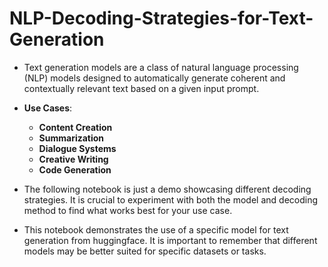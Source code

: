 # NLP-Decoding-Strategies-for-Text-Generation
* Text generation models are a class of natural language processing (NLP) models designed to automatically generate coherent and contextually relevant text based on a given input prompt. 

* **Use Cases**:
    * **Content Creation**
    * **Summarization**
    * **Dialogue Systems**
    * **Creative Writing**
    * **Code Generation**


* The following notebook is just a demo showcasing different decoding strategies. It is crucial to experiment with both the model and decoding method to find what works best for your use case.

* This notebook demonstrates the use of a specific model for text generation from huggingface. It is important to remember that different models may be better suited for specific datasets or tasks. 
